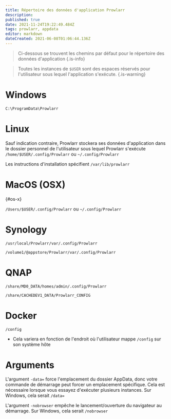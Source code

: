 ```yaml
---
title: Répertoire des données d'application Prowlarr
description: 
published: true
date: 2021-11-24T19:22:49.484Z
tags: prowlarr, appdata
editor: markdown
dateCreated: 2021-06-08T01:06:44.136Z
---
```


> Ci-dessous se trouvent les chemins par défaut pour le répertoire des données d'application {.is-info}

> Toutes les instances de `$USER` sont des espaces réservés pour l'utilisateur sous lequel l'application s'exécute. {.is-warning}

# Windows

`C:\ProgramData\Prowlarr`

# Linux

Sauf indication contraire, Prowlarr stockera ses données d'application dans le dossier personnel de l'utilisateur sous lequel Prowlarr s'exécute `/home/$USER/.config/Prowlarr` ou `~/.config/Prowlarr`

Les instructions d'installation spécifient `/var/lib/prowlarr`

# MacOS (OSX)

{#os-x}

`/Users/$USER/.config/Prowlarr` ou `~/.config/Prowlarr`

# Synology

`/usr/local/Prowlarr/var/.config/Prowlarr`

`/volume1/@appstore/Prowlarr/var/.config/Prowlarr`

# QNAP

`/share/MD0_DATA/homes/admin/.config/Prowlarr`

`/share/CACHEDEV1_DATA/Prowlarr_CONFIG`

# Docker

`/config`

- Cela variera en fonction de l'endroit où l'utilisateur mappe `/config` sur son système hôte

# Arguments

L'argument `-data=` force l'emplacement du dossier AppData, donc votre commande de démarrage peut forcer un emplacement spécifique. Cela est nécessaire lorsque vous essayez d'exécuter plusieurs instances. Sur Windows, cela serait `/data=`

L'argument `-nobrowser` empêche le lancement/ouverture du navigateur au démarrage. Sur Windows, cela serait `/nobrowser`